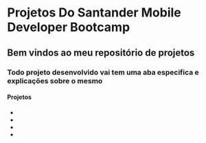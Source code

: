 # Projetos Do Santander Mobile Developer Bootcamp 

## Bem vindos ao meu repositório de projetos 

### Todo projeto desenvolvido vai tem uma aba especifica e explicações sobre o mesmo

#### Projetos 

* 
* 
* 
* 